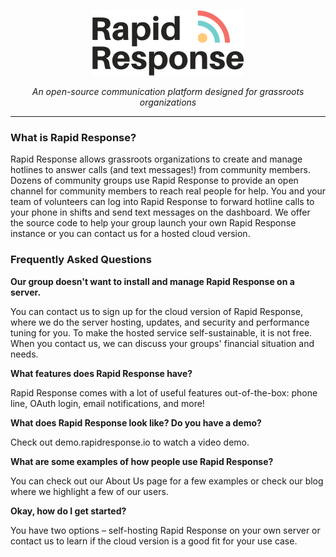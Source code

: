 <center>

![Rapid Response Logo](/assets/logo.png ":size=15%")

*An open-source communication platform designed for grassroots organizations*

</center>

---

### What is Rapid Response?

Rapid Response allows grassroots organizations to create and manage hotlines to answer calls (and text messages!) from community members. Dozens of community groups use Rapid Response to provide an open channel for community members to reach real people for help. You and your team of volunteers can log into Rapid Response to forward hotline calls to your phone in shifts and send text messages on the dashboard. We offer the source code to help your group launch your own Rapid Response instance or you can contact us for a hosted cloud version.

<div align="left">

### Frequently Asked Questions

**Our group doesn't want to install and manage Rapid Response on a server.**

You can contact us to sign up for the cloud version of Rapid Response, where we do the server hosting, updates, and security and performance tuning for you. To make the hosted service self-sustainable, it is not free. When you contact us, we can discuss your groups' financial situation and needs.

**What features does Rapid Response have?**

Rapid Response comes with a lot of useful features out-of-the-box: phone line, OAuth login, email notifications, and more!

**What does Rapid Response look like? Do you have a demo?**

Check out demo.rapidresponse.io to watch a video demo.

**What are some examples of how people use Rapid Response?**

You can check out our About Us page for a few examples or check our blog where we highlight a few of our users.

**Okay, how do I get started?**

You have two options – self-hosting Rapid Response on your own server or contact us to learn if the cloud version is a good fit for your use case.

</div>